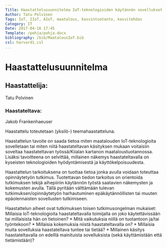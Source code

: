 ```yaml
---
Title: Haastattelusuunnitelma IoT-teknologioiden käytännön sovellukset kasvintuotannossa
Author: Tatu Polvinen
Tags: IoT, IIoT, AIoT, maatalous, kasvintuotanto, kasvitehdas
Category: IT
Date: 2017-04-16 17:45
Template: /pohja/pohja.docx
bibliography: /bib/MaatalousIoT.bib
csl: harvard1.csl
...
```


# Haastattelusuunnitelma

## Haastattelija:
Tatu Polvinen
### Haastateltava:
Jakob Frankenhaeuser

Haastattelu toteutetaan  (yksilö-) teemahaastatteluna.

Haastattelun tavoite on saada tietoa miten maatalouden IoT-teknologioita sovelletaan tai miten niitä haastateltavan käsityksen mukaan voitaisiin soveltaa haastateltavan työssä/Kiialan kartanon maataloustuotannossa. Lisäksi tavoitteena on selvittää, millainen näkemys haastateltavalla on kyseisten teknologioiden hyödyntämisestä ja käyttökelpoisuudesta.

Haastattelun tarkoituksena on tuottaa tietoa jonka avulla voidaan toteuttaa opinnäytetyön tutkimus. Tuotettavan tiedon tarkoitus on orientoida tutkimuksen tekijä aihepiiriin käytännön työstä saatavien näkemysten ja kokemusten avulla. Tällä pyritään välttämään tulevan tutkimuksen/opinnäytetyön harhautuminen epäkäytännöllisten tai muuten epäolennaisten sovellusten tutkimiseen.

Haastattelun aiheet ovat tutkimuksen toisen tutkimusongelman mukaiset:
    Millaisia IoT-teknologioita haastateltavalla toimijalla on joko käytettävissään tai millaisista hän on tietoinen?
        * Mitä vaikutuksia niillä on tuotantoon ja/tai työntekoon?
        * Millaisia kokemuksia niistä haastateltavalla on?
        * Millaisia muita sovelluksia haastateltava tuntee tai tietää?
        * Millainen käsitys haastateltavalla on edelllä mainituista sovelluksista (sekä käyttämistään että tietämistään)?













